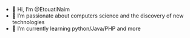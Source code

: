 - 👋 Hi, I’m @EtouatiNaim
- 👀 I’m passionate about computers science and the discovery of new technologies
- 🌱 I’m currently learning python/Java/PHP and more 
